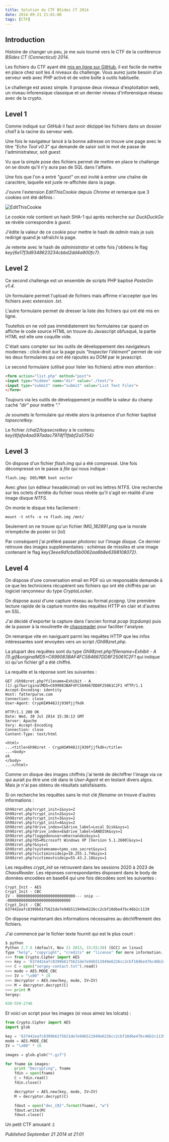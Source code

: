 ```yaml
---
title: Solution du CTF BSides CT 2014
date: 2014-09-21 21:01:00
tags: [CTF]
---
```


Introduction
------------

Histoire de changer un peu, je me suis tourné vers le CTF de la conférence *BSides CT (Connecticut) 2014*.  

Les fichiers du CTF ayant été [mis en ligne sur GitHub](https://github.com/SkeyeLlama/BSides-CT-2014---CTF-Challenges), il est facile de mettre en place chez soit les 4 niveaux du challenge. Vous aurez juste besoin d'un serveur web avec PHP activé et de votre boîte à outils habituelle.  

Le challenge est assez simple. Il propose deux niveaux d'exploitation web, un niveau inforensique classique et un dernier niveau d'inforensique réseau avec de la crypto.  

Level 1
-------

Comme indiqué sur *GitHub* il faut avoir dézippé les fichiers dans un dossier *chal1* à la racine du serveur web.  

Une fois le navigateur lancé à la bonne adresse on trouve une page avec le titre *"Echo Tool v0.3"* qui demande de saisir soit le mot de passe de l'administrateur, soit *guest*.  

Vu que la simple pose des fichiers permet de mettre en place le challenge on se doute qu'il n'y aura pas de SQL dans l'affaire.  

Une fois que l'on a entré *"guest"* on est invité à entrer une chaîne de caractère, laquelle est juste re-affichée dans la page.  

J'ouvre l'extension *EditThisCookie* depuis *Chrome* et remarque que 3 cookies ont été définis :  

![EditThisCookie](/assets/img/editthiscookie.png)

Le cookie *role* contient un hash SHA-1 qui après recherche sur *DuckDuckGo* se révèle correspondre à *guest*.  

J'édite la valeur de ce cookie pour mettre le hash de *admin* mais je suis redirigé quand je rafraîchi la page.  

Je retente avec le hash de *administrator* et cette fois j'obtiens le flag *key{6e17f3d9348623234cbbd2dd4a900fc7}*.  

Level 2
-------

Ce second challenge est un ensemble de scripts PHP baptisé *PasteGin v1.4*.  

Un formulaire permet l'upload de fichiers mais affirme n'accepter que les fichiers avec extension *.txt*.  

L'autre formulaire permet de dresser la liste des fichiers qui ont été mis en ligne.  

Toutefois on ne voit pas immédiatement les formulaires car quand on affiche le code source HTML on trouve du Javascript obfusqué, la partie HTML est elle une coquille vide.  

C'était sans compter sur les outils de développement des navigateurs modernes : click-droit sur la page puis *"Inspecter l'élément"* permet de voir les deux formulaires qui ont été rajoutés au DOM par le javascript.  

Le second formulaire (utilisé pour lister les fichiers) attire mon attention :  

```html
<form action="list.php" method="post">
<input type="hidden" name="dir" value="./text/">
<input type="submit" name="submit" value="List Text Files">
</form>
```

Toujours via les outils de développement je modifie la valeur du champ caché *"dir"* pour mettre *"."*  

Je soumets le formulaire qui révèle alors la présence d'un fichier baptisé *topsecretkey*.  

Le fichier */chal2/topsecretkey* a le contenu *key{6fafa4aa597adac7974f11fabf2a5754}*  

Level 3
-------

On dispose d'un fichier *flash.img* qui a été compressé. Une fois décompressé on le passe à *file* qui nous indique :  

```plain
flash.img: DOS/MBR boot sector
```

Avec *ghex* (un éditeur hexadécimal) on voit les lettres *NTFS*. Une recherche sur les octets d'entête du fichier nous révèle qu'il s'agit en réalité d'une image disque *NTFS*.  

On monte le disque très facilement :  

```plain
mount -t ntfs -o ro flash.img /mnt/
```

Seulement on ne trouve qu'un fichier *IMG\_182891.png* que la morale m’empêche de poster ici (lol)  

Par conséquent j'ai préféré passer *photorec* sur l'image disque. Ce dernier retrouve des images supplémentaires : schémas de missiles et une image contenant le flag *key{3eee9d1cbd5b0062aa6b8e6398108072}*.  

Level 4
-------

On dispose d'une conversation email en PDF où un responsable demande à ce que les techniciens récupèrent ses fichiers qui ont été chiffrés par un logiciel rançonneur du type *CryptoLocker*.  

On dispose aussi d'une capture réseau au format *pcapng*. Une première lecture rapide de la capture montre des requêtes HTTP en clair et d'autres en SSL.  

J'ai décidé d'exporter la capture dans l'ancien format *pcap* (*tcpdump*) puis de la passer à la moulinette de [chaosreader](http://www.brendangregg.com/chaosreader.html) pour faciliter l'analyse.  

On remarque vite en naviguant parmi les requêtes HTTP que les infos intéressantes sont envoyées vers un script */Gh98zret.php*.  

La plupart des requêtes sont du type *Gh98zret.php?filename=Exhibit - A (1).gif&originalMD5=C699083BAF4FC584667DD8F25061C2F1* qui indique ici qu'un fichier gif a été chiffré.  

La requête et la réponse sont les suivantes :  

```plain
GET /Gh98zret.php?filename=Exhibit - A (1).gif&originalMD5=C699083BAF4FC584667DD8F25061C2F1 HTTP/1.1
Accept-Encoding: identity
Host: fatterpurse.com
Connection: close
User-Agent: CrypHI#948JJj930fjjfkdk

HTTP/1.1 200 OK
Date: Wed, 30 Jul 2014 15:38:13 GMT
Server: Apache
Vary: Accept-Encoding
Connection: close
Content-Type: text/html

<html>
...<title>Gh98zret - CrypHI#948JJj930fjjfkdk</title>
...<body>
ok
</body>
...</html>
```

Comme on disque des images chiffrés j'ai tenté de déchiffrer l'image via ce qui aurait pu être une clé dans le *User-Agent* et en testant divers algos. Mais je n'ai pas obtenu de résultats satisfaisants.  

Si on recherche les requêtes sans le mot clé *filename* on trouve d'autres informations :  

```plain
Gh98zret.php?crypt_init=1&sys=2
Gh98zret.php?crypt_init=2&sys=2
Gh98zret.php?crypt_init=3&sys=2
Gh98zret.php?crypt_init=4&sys=2
Gh98zret.php?drive_index=C&drive_label=Local Disk&sys=1
Gh98zret.php?drive_index=E&drive_label=SANDISK&sys=1
Gh98zret.php?loggedonuser=mhernandez&sys=1
Gh98zret.php?OS=Microsoft Windows XP [Version 5.1.2600]&sys=1
Gh98zret.php?&sys=1
Gh98zret.php?systemname=tpms_ceo_secret&sys=1
Gh98zret.php?victiminsideip=10.255.1.74&sys=1
Gh98zret.php?victimoutsideip=55.43.2.18&sys=1
```

Les requêtes *crypt\_init* se retrouvent dans les sessions 2020 à 2023 de *ChaosReader*. Les réponses correspondantes disposent dans le body de données encodées en base64 qui une fois décodées sont les suivantes :  

```plain
Crypt_Init - AES
Crypt_Init - CBC                                                                                                                                                                                               
IV - 00000000000000000000000000--- snip ---0000000000000000000000000000
Crypt_Init - CBC
637442eafc8399b6175621de7e94b511949e6226cc2cbf10dbe47bc46b2c1139
```

On dispose maintenant des informations nécessaires au déchiffrement des fichiers.  

J'ai commencé par le fichier texte fournit qui est le plus court :  

```python
$ python
Python 2.7.6 (default, Nov 21 2013, 15:55:38) [GCC] on linux2
Type "help", "copyright", "credits" or "license" for more information.
>>> from Crypto.Cipher import AES
>>> key = '637442eafc8399b6175621de7e94b511949e6226cc2cbf10dbe47bc46b2c1139'.decode("hex_codec")
>>> C = open("sergey-contact.txt").read()
>>> mode = AES.MODE_CBC
>>> IV = "\x00" * 16
>>> decryptor = AES.new(key, mode, IV=IV)
>>> M = decryptor.decrypt(C)
>>> print M
Sergey:

650-559-2746
```

Et voici un script pour les images (si vous aimez les lolcats) :  

```python
from Crypto.Cipher import AES
import glob

key = '637442eafc8399b6175621de7e94b511949e6226cc2cbf10dbe47bc46b2c1139'.decode("hex_codec")
mode = AES.MODE_CBC
IV = "\x00" * 16

images = glob.glob("*.gif")

for fname in images:
    print "Decrypting", fname
    fdin = open(fname)
    C = fdin.read()
    fdin.close()

    decryptor = AES.new(key, mode, IV=IV)
    M = decryptor.decrypt(C)

    fdout = open("dec_{0}".format(fname), "w")
    fdout.write(M)
    fdout.close()
```

Un petit CTF amusant :)

*Published September 21 2014 at 21:01*
